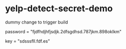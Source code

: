 # yelp-detect-secret-demo

dummy change to trigger build

password = "fjdfhdjhfjsdjk.2dfsgdhsd.787jkm.898oklkm"


key = "sdsssfll.fdf.es"
